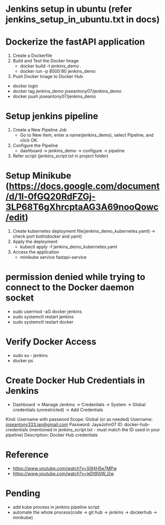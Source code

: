 

# Jenkins setup in ubuntu (refer jenkins_setup_in_ubuntu.txt in docs)

#  Dockerize the fastAPI application

1) Create a Dockerfile 
2) Build and Test the Docker Image
   - docker build -t jenkins_demo .
   - docker run -p 8000:80 jenkins_demo
3) Push Docker Image to Docker Hub
  - docker login
  - docker tag jenkins_demo joseantony07/jenkins_demo
  - docker push joseantony07/jenkins_demo

# Setup jenkins pipeline

1) Create a New Pipeline Job
   - Go to New Item, enter a name(jenkins_demo), select Pipeline, and click OK.
2) Configure the Pipeline
   - dashboard -> jenkins_demo -> configure -> pipeline
3) Refer script (jenkins_script.txt in project folder)

# Setup Minikube (https://docs.google.com/document/d/1l-0fGQ20RdFZGj-3LP68T6gXhrcptaAG3A69nooQowc/edit)

1) Create kubernetes deployment file(jenkins_demo_kubernetes.yaml) -> check port both(docker and yaml) 
2) Apply the deployment
   - kubectl apply -f jenkins_demo_kubernetes.yaml
3) Access the application
   - minikube service fastapi-service


# permission denied while trying to connect to the Docker daemon socket

- sudo usermod -aG docker jenkins
- sudo systemctl restart jenkins
- sudo systemctl restart docker

# Verify Docker Access

- sudo su - jenkins
- docker ps

# Create Docker Hub Credentials in Jenkins

- Dashboard -> Manage Jenkins -> Credentials -> System -> Global credentials (unrestricted) -> Add Credentials

Kind: Username with password
Scope: Global (or as needed)
Username: joseantony333.jan@gmail.com
Password: JayaJohn07
ID: docker-hub-credentials (mentioned in jenkins_script.txt - must match the ID used in your pipeline)
Description: Docker Hub credentials


# Reference

- https://www.youtube.com/watch?v=Sl94H5e7MPw
- https://www.youtube.com/watch?v=leDt90jW_Gw

# Pending 

- add kube process in jenkins pipeline script
- automate the whole process(code -> git hub -> jenkins -> dockerhub -> minikube)
